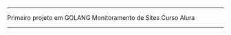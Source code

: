 _______________________________________________

Primeiro projeto em GOLANG
Monitoramento de Sites
Curso Alura

_______________________________________________
